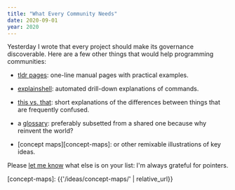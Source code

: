 ```yaml
---
title: "What Every Community Needs"
date: 2020-09-01
year: 2020
---
```


Yesterday I wrote that every project should make its governance discoverable.
Here are a few other things that would help programming communities:

-   [tldr pages](https://tldr.sh/): one-line manual pages with practical examples.

-   [explainshell](https://explainshell.com/): automated drill-down explanations of commands.

-   [this vs. that](https://thisthat.dev/): short explanations of the differences between things that are frequently confused.

-   a [glossary](https://glosario.carpentries.org/): preferably subsetted from a shared one because why reinvent the world?

-   [concept maps][concept-maps]: or other remixable illustrations of key ideas.

Please [let me know](mailto:{{site.author.email}}) what else is on your list:
I'm always grateful for pointers.

[concept-maps]: {{'/ideas/concept-maps/' | relative_url}}
